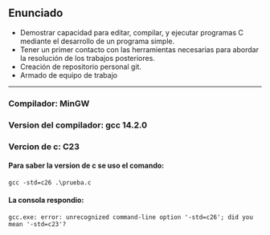 ## Enunciado

- Demostrar capacidad para editar, compilar, y ejecutar programas C mediante el desarrollo de un programa simple. 
- Tener un primer contacto con las herramientas necesarias para abordar la resolución de los trabajos posteriores. 
- Creación de repositorio personal git. 
- Armado de equipo de trabajo
---
### Compilador: MinGW
### Version del compilador: gcc 14.2.0
### Vercion de c: C23
#### Para saber la version de c se uso el comando:
~~~
gcc -std=c26 .\prueba.c
~~~
#### La consola respondio:
~~~
gcc.exe: error: unrecognized command-line option '-std=c26'; did you mean '-std=c23'?
~~~
